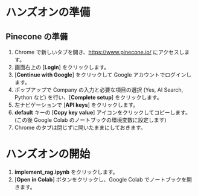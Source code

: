 # ハンズオンの準備
## Pinecone の準備
1. Chrome で新しいタブを開き、https://www.pinecone.io/ にアクセスします。
2. 画面右上の [**Login**] をクリックします。
3. [**Continue with Google**] をクリックして Google アカウントでログインします。
4. ポップアップで Company の入力と必要な項目の選択 (Yes, AI Search, Python など) を行い、[**Complete setup**] をクリックします。
5. 左ナビゲーションで [**API keys**] をクリックします。
6. **default** キーの [**Copy key value**] アイコンをクリックしてコピーします。(この後 Google Colab のノートブックの環境変数に設定します)
8. Chrome のタブは閉じずに開いたままにしておきます。

# ハンズオンの開始
1. **implement_rag.ipynb** をクリックします。
2. [**Open in Colab**] ボタンをクリックし、Google Colab でノートブックを開きます。
